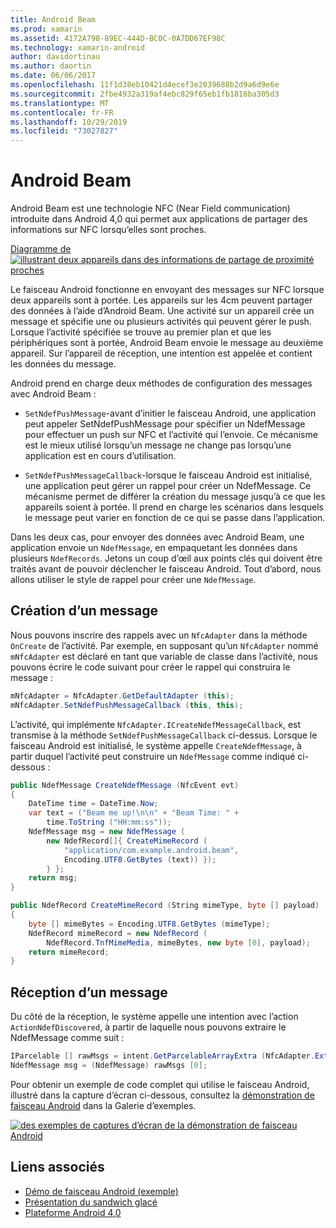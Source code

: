 ```yaml
---
title: Android Beam
ms.prod: xamarin
ms.assetid: 4172A798-89EC-444D-BC0C-0A7DD67EF98C
ms.technology: xamarin-android
author: davidortinau
ms.author: daortin
ms.date: 06/06/2017
ms.openlocfilehash: 11f1d38eb10421d4ecef3e2039688b2d9a6d9e6e
ms.sourcegitcommit: 2fbe4932a319af4ebc829f65eb1fb1816ba305d3
ms.translationtype: MT
ms.contentlocale: fr-FR
ms.lasthandoff: 10/29/2019
ms.locfileid: "73027827"
---
```

# <a name="android-beam"></a>Android Beam

Android Beam est une technologie NFC (Near Field communication) introduite dans Android 4,0 qui permet aux applications de partager des informations sur NFC lorsqu’elles sont proches.

[Diagramme de ![illustrant deux appareils dans des informations de partage de proximité proches](android-beam-images/androidbeam.png)](android-beam-images/androidbeam.png#lightbox)

Le faisceau Android fonctionne en envoyant des messages sur NFC lorsque deux appareils sont à portée. Les appareils sur les 4cm peuvent partager des données à l’aide d’Android Beam. Une activité sur un appareil crée un message et spécifie une ou plusieurs activités qui peuvent gérer le push. Lorsque l’activité spécifiée se trouve au premier plan et que les périphériques sont à portée, Android Beam envoie le message au deuxième appareil. Sur l’appareil de réception, une intention est appelée et contient les données du message.

Android prend en charge deux méthodes de configuration des messages avec Android Beam :

- `SetNdefPushMessage`-avant d’initier le faisceau Android, une application peut appeler SetNdefPushMessage pour spécifier un NdefMessage pour effectuer un push sur NFC et l’activité qui l’envoie. Ce mécanisme est le mieux utilisé lorsqu’un message ne change pas lorsqu’une application est en cours d’utilisation.

- `SetNdefPushMessageCallback`-lorsque le faisceau Android est initialisé, une application peut gérer un rappel pour créer un NdefMessage. Ce mécanisme permet de différer la création du message jusqu’à ce que les appareils soient à portée. Il prend en charge les scénarios dans lesquels le message peut varier en fonction de ce qui se passe dans l’application.

Dans les deux cas, pour envoyer des données avec Android Beam, une application envoie un `NdefMessage`, en empaquetant les données dans plusieurs `NdefRecords`. Jetons un coup d’œil aux points clés qui doivent être traités avant de pouvoir déclencher le faisceau Android. Tout d’abord, nous allons utiliser le style de rappel pour créer une `NdefMessage`.

## <a name="creating-a-message"></a>Création d’un message

Nous pouvons inscrire des rappels avec un `NfcAdapter` dans la méthode `OnCreate` de l’activité. Par exemple, en supposant qu’un `NfcAdapter` nommé `mNfcAdapter` est déclaré en tant que variable de classe dans l’activité, nous pouvons écrire le code suivant pour créer le rappel qui construira le message :

```csharp
mNfcAdapter = NfcAdapter.GetDefaultAdapter (this);
mNfcAdapter.SetNdefPushMessageCallback (this, this);
```

L’activité, qui implémente `NfcAdapter.ICreateNdefMessageCallback`, est transmise à la méthode `SetNdefPushMessageCallback` ci-dessus. Lorsque le faisceau Android est initialisé, le système appelle `CreateNdefMessage`, à partir duquel l’activité peut construire un `NdefMessage` comme indiqué ci-dessous :

```csharp
public NdefMessage CreateNdefMessage (NfcEvent evt)
{
    DateTime time = DateTime.Now;
    var text = ("Beam me up!\n\n" + "Beam Time: " +
        time.ToString ("HH:mm:ss"));
    NdefMessage msg = new NdefMessage (
        new NdefRecord[]{ CreateMimeRecord (
            "application/com.example.android.beam",
            Encoding.UTF8.GetBytes (text)) });
        } };
    return msg;
}

public NdefRecord CreateMimeRecord (String mimeType, byte [] payload)
{
    byte [] mimeBytes = Encoding.UTF8.GetBytes (mimeType);
    NdefRecord mimeRecord = new NdefRecord (
        NdefRecord.TnfMimeMedia, mimeBytes, new byte [0], payload);
    return mimeRecord;
}
```

## <a name="receiving-a-message"></a>Réception d’un message

Du côté de la réception, le système appelle une intention avec l’action `ActionNdefDiscovered`, à partir de laquelle nous pouvons extraire le NdefMessage comme suit :

```csharp
IParcelable [] rawMsgs = intent.GetParcelableArrayExtra (NfcAdapter.ExtraNdefMessages);
NdefMessage msg = (NdefMessage) rawMsgs [0];
```

Pour obtenir un exemple de code complet qui utilise le faisceau Android, illustré dans la capture d’écran ci-dessous, consultez la [démonstration de faisceau Android](https://docs.microsoft.com/samples/xamarin/monodroid-samples/androidbeamdemo) dans la Galerie d’exemples.

[![des exemples de captures d’écran de la démonstration de faisceau Android](android-beam-images/24.png)](android-beam-images/24.png#lightbox)

## <a name="related-links"></a>Liens associés

- [Démo de faisceau Android (exemple)](https://docs.microsoft.com/samples/xamarin/monodroid-samples/androidbeamdemo)
- [Présentation du sandwich glacé](https://www.android.com/about/ice-cream-sandwich/)
- [Plateforme Android 4,0](https://developer.android.com/sdk/android-4.0.html)
